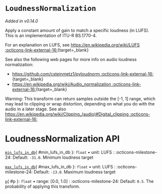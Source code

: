 # `LoudnessNormalization`

_Added in v0.14.0_

Apply a constant amount of gain to match a specific loudness (in LUFS). This is an
implementation of ITU-R BS.1770-4.

For an explanation on LUFS, see [https://en.wikipedia.org/wiki/LUFS :octicons-link-external-16:](https://en.wikipedia.org/wiki/LUFS){target=_blank}

See also the following web pages for more info on audio loudness normalization:

* [https://github.com/csteinmetz1/pyloudnorm :octicons-link-external-16:](https://github.com/csteinmetz1/pyloudnorm){target=_blank}
* [https://en.wikipedia.org/wiki/Audio_normalization :octicons-link-external-16:](https://en.wikipedia.org/wiki/Audio_normalization){target=_blank}

Warning: This transform can return samples outside the [-1, 1] range, which may lead to
clipping or wrap distortion, depending on what you do with the audio in a later stage.
See also [https://en.wikipedia.org/wiki/Clipping_(audio)#Digital_clipping :octicons-link-external-16:](https://en.wikipedia.org/wiki/Clipping_(audio)#Digital_clipping)

# LoudnessNormalization API

[`min_lufs_in_db`](#min_lufs_in_db){ #min_lufs_in_db }: `float` • unit: LUFS
:   :octicons-milestone-24: Default: `-31.0`. Minimum loudness target

[`max_lufs_in_db`](#max_lufs_in_db){ #max_lufs_in_db }: `float` • unit: LUFS
:   :octicons-milestone-24: Default: `-13.0`. Maximum loudness target

[`p`](#p){ #p }: `float` • range: [0.0, 1.0]
:   :octicons-milestone-24: Default: `0.5`. The probability of applying this transform.
